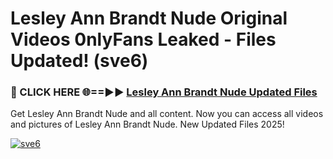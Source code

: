 # Lesley Ann Brandt Nude Original Videos 0nlyFans Leaked - Files Updated! (sve6)

<h3>🔴 CLICK HERE 🌐==►► <a href="https://tinyurl.com/yc6ubb5a" rel="nofollow">Lesley Ann Brandt Nude Updated Files</a></h3>

Get Lesley Ann Brandt Nude and all content. Now you can access all videos and pictures of Lesley Ann Brandt Nude. New Updated Files 2025!

[![sve6](https://i.imgur.com/7eu0CRL.gif)](https://tinyurl.com/yc6ubb5a)
